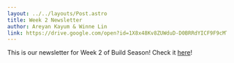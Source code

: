 ```yaml
---
layout: ../../layouts/Post.astro
title: Week 2 Newsletter
author: Areyan Kayum & Winne Lin
link: https://drive.google.com/open?id=1X8x48Kv8ZUWduD-D0BRRdYICF9F9cMTG
---
```

This is our newsletter for Week 2 of Build Season! Check it [here](https://drive.google.com/open?id=1X8x48Kv8ZUWduD-D0BRRdYICF9F9cMTG)!
